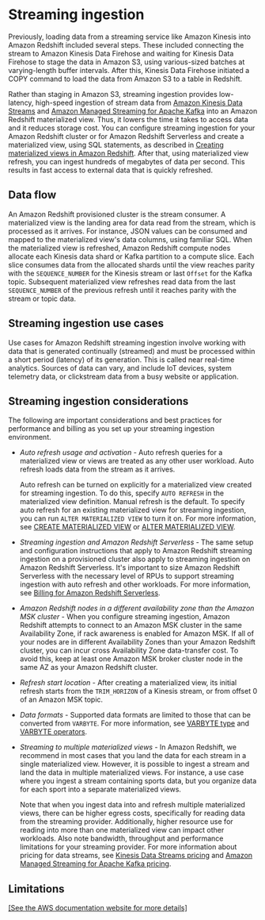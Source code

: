 # Streaming ingestion<a name="materialized-view-streaming-ingestion"></a>

 Previously, loading data from a streaming service like Amazon Kinesis into Amazon Redshift included several steps\. These included connecting the stream to Amazon Kinesis Data Firehose and waiting for Kinesis Data Firehose to stage the data in Amazon S3, using various\-sized batches at varying\-length buffer intervals\. After this, Kinesis Data Firehose initiated a COPY command to load the data from Amazon S3 to a table in Redshift\. 

 Rather than staging in Amazon S3, streaming ingestion provides low\-latency, high\-speed ingestion of stream data from [Amazon Kinesis Data Streams](https://aws.amazon.com//kinesis/data-streams/) and [Amazon Managed Streaming for Apache Kafka](https://aws.amazon.com//msk/) into an Amazon Redshift materialized view\. Thus, it lowers the time it takes to access data and it reduces storage cost\. You can configure streaming ingestion for your Amazon Redshift cluster or for Amazon Redshift Serverless and create a materialized view, using SQL statements, as described in [Creating materialized views in Amazon Redshift](materialized-view-overview.md)\. After that, using materialized view refresh, you can ingest hundreds of megabytes of data per second\. This results in fast access to external data that is quickly refreshed\. 

## Data flow<a name="materialized-view-streaming-ingestion-data-flow"></a>

 An Amazon Redshift provisioned cluster is the stream consumer\. A materialized view is the landing area for data read from the stream, which is processed as it arrives\. For instance, JSON values can be consumed and mapped to the materialized view's data columns, using familiar SQL\. When the materialized view is refreshed, Amazon Redshift compute nodes allocate each Kinesis data shard or Kafka partition to a compute slice\. Each slice consumes data from the allocated shards until the view reaches parity with the `SEQUENCE_NUMBER` for the Kinesis stream or last `Offset` for the Kafka topic\. Subsequent materialized view refreshes read data from the last `SEQUENCE_NUMBER` of the previous refresh until it reaches parity with the stream or topic data\. 

## Streaming ingestion use cases<a name="materialized-view-streaming-ingestion-use-cases"></a>

 Use cases for Amazon Redshift streaming ingestion involve working with data that is generated continually \(streamed\) and must be processed within a short period \(latency\) of its generation\. This is called near real\-time analytics\. Sources of data can vary, and include IoT devices, system telemetry data, or clickstream data from a busy website or application\. 

## Streaming ingestion considerations<a name="materialized-view-streaming-ingestion-considerations"></a>

The following are important considerations and best practices for performance and billing as you set up your streaming ingestion environment\.
+ *Auto refresh usage and activation* \- Auto refresh queries for a materialized view or views are treated as any other user workload\.  Auto refresh loads data from the stream as it arrives\. 

  Auto refresh can be turned on explicitly for a materialized view created for streaming ingestion\. To do this, specify `AUTO REFRESH` in the materialized view definition\. Manual refresh is the default\. To specify auto refresh for an existing materialized view for streaming ingestion, you can run `ALTER MATERIALIZED VIEW` to turn it on\. For more information, see [CREATE MATERIALIZED VIEW](https://docs.aws.amazon.com/redshift/latest/dg/materialized-view-create-sql-command.html) or [ALTER MATERIALIZED VIEW](https://docs.aws.amazon.com/redshift/latest/dg/r_ALTER_MATERIALIZED_VIEW.html)\.
+ *Streaming ingestion and Amazon Redshift Serverless* \- The same setup and configuration instructions that apply to Amazon Redshift streaming ingestion on a provisioned cluster also apply to streaming ingestion on Amazon Redshift Serverless\. It's important to size Amazon Redshift Serverless with the necessary level of RPUs to support streaming ingestion with auto refresh and other workloads\. For more information, see [Billing for Amazon Redshift Serverless](https://docs.aws.amazon.com/redshift/latest/mgmt/serverless-billing.html)\.
+ *Amazon Redshift nodes in a different availability zone than the Amazon MSK cluster* \- When you configure streaming ingestion, Amazon Redshift attempts to connect to an Amazon MSK cluster in the same Availability Zone, if rack awareness is enabled for Amazon MSK\. If all of your nodes are in different Availability Zones than your Amazon Redshift cluster, you can incur cross Availability Zone data\-transfer cost\. To avoid this, keep at least one Amazon MSK broker cluster node in the same AZ as your Amazon Redshift cluster\. 
+ *Refresh start location* \- After creating a materialized view, its initial refresh starts from the `TRIM_HORIZON` of a Kinesis stream, or from offset 0 of an Amazon MSK topic\.
+  *Data formats* \- Supported data formats are limited to those that can be converted from `VARBYTE`\. For more information, see [VARBYTE type](r_VARBYTE_type.md) and [VARBYTE operators](r_VARBYTE_OPERATORS.md)\.  
+ *Streaming to multiple materialized views* \- In Amazon Redshift, we recommend in most cases that you land the data for each stream in a single materialized view\. However, it is possible to ingest a stream and land the data in multiple materialized views\. For instance, a use case where you ingest a stream containing sports data, but you organize data for each sport into a separate materialized views\.

  Note that when you ingest data into and refresh multiple materialized views, there can be higher egress costs, specifically for reading data from the streaming provider\. Additionally, higher resource use for reading into more than one materialized view can impact other workloads\. Also note bandwidth, throughput and performance limitations for your streaming provider\. For more information about pricing for data streams, see [Kinesis Data Streams pricing](aws.amazon.comkinesis/data-streams/pricing/) and [Amazon Managed Streaming for Apache Kafka pricing](aws.amazon.commsk/pricing/)\.

## Limitations<a name="materialized-view-streaming-ingestion-limitations"></a>

[\[See the AWS documentation website for more details\]](http://docs.aws.amazon.com/redshift/latest/dg/materialized-view-streaming-ingestion.html)